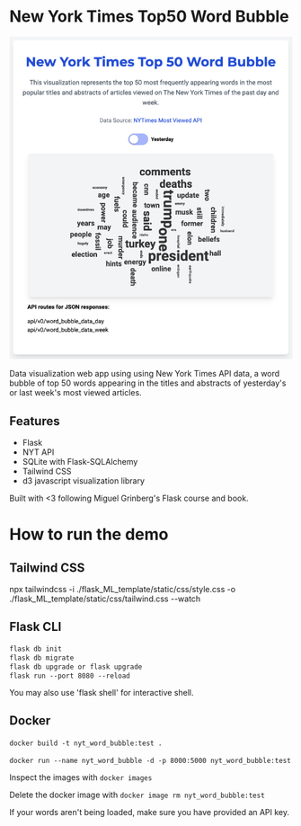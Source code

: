 # New York Times Top50 Word Bubble

![Screenshot of the New York Times word bubble demo.](./demo.png)

Data visualization web app using using New York Times API data, a word bubble of top 50 words appearing in the titles and abstracts of yesterday's or last week's most viewed articles.

## Features
- Flask
- NYT API
- SQLite with Flask-SQLAlchemy
- Tailwind CSS
- d3 javascript visualization library

Built with <3 following Miguel Grinberg's Flask course and book. 

# How to run the demo

## Tailwind CSS

npx tailwindcss -i ./flask_ML_template/static/css/style.css -o ./flask_ML_template/static/css/tailwind.css --watch

## Flask CLI

```
flask db init
flask db migrate 
flask db upgrade or flask upgrade
flask run --port 8080 --reload
```

You may also use 'flask shell' for interactive shell.

## Docker

```docker build -t nyt_word_bubble:test .```

```docker run --name nyt_word_bubble -d -p 8000:5000 nyt_word_bubble:test```

Inspect the images with
```docker images```

Delete the docker image with
```docker image rm nyt_word_bubble:test```

If your words aren't being loaded, make sure you have provided an API key.